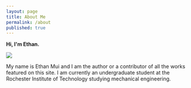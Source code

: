 ```yaml
---
layout: page
title: About Me
permalink: /about
published: true
---
```

**Hi, I'm Ethan.**

![]({{site.baseurl}}/https://goo.gl/photos/Ry2PNu9ZRpr9eS676)

My name is Ethan Mui and I am the author or a contributor of all the works featured on this site. I am currently an undergraduate student at the Rochester Institute of Technology studying mechanical engineering. 


